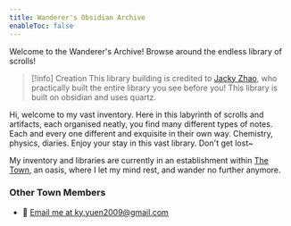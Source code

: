 ```yaml
---
title: Wanderer's Obsidian Archive
enableToc: false
---
```


Welcome to the Wanderer's Archive! Browse around the endless library of scrolls!

>[!info] Creation
This library building is credited to [Jacky Zhao](https://quartz.jzhao.xyz/), who practically built the entire library you see before you! This library is built on obsidian and uses quartz.

Hi, welcome to my vast inventory. Here in this labyrinth of scrolls and artifacts, each organised neatly, you find many different types of notes. Each and every one different and exquisite in their own way. Chemistry, physics, diaries. Enjoy your stay in this vast library. Don't get lost~

My inventory and libraries are currently in an establishment within [The Town](https://rewind789.github.io/wanderer-archive/the-town.html), an oasis, where I let my mind rest, and wander no further anymore.



### Other Town Members
- 🐛 [Email me at ky.yuen2009@gmail.com](ky.yuen2009@gmail.com)
